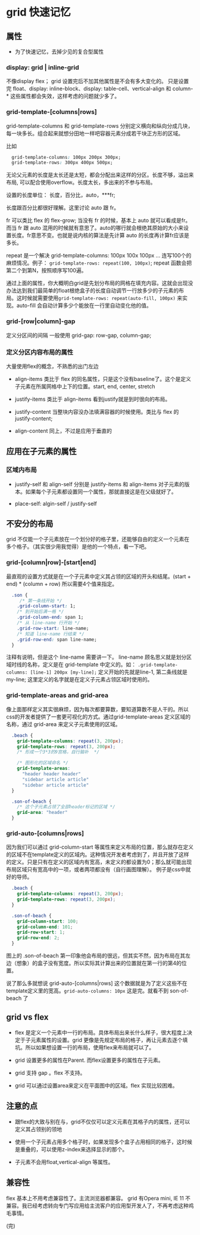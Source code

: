 # grid 快速记忆

## 属性

* 为了快速记忆，去掉少见的复合型属性

### display: grid | inline-grid

不像display flex； grid 设置完后不加其他属性是不会有多大变化的。
只是设置完 float、display: inline-block、display: table-cell、vertical-align 和 column-* 这些属性都会失效，这样考虑的问题就少多了。

### grid-template-[columns|rows]

grid-template-columns 和 grid-template-rows 分别定义横向和纵向分成几块，每一块多长。组合起来就想分田地一样吧容器元素分成若干块正方形的区域。

比如

```css
  grid-template-columns: 100px 200px 300px;
  grid-template-rows: 300px 400px 500px;
```

无论父元素的长度是太长还是太短，都会分配出来这样的分区。长度不够，溢出来布局, 可以配合使用overflow。长度太长，多出来的不参与布局。

设置的长度单位： 长度，百分比，auto，***fr;

长度跟百分比都很好理解。这里讨论 auto 跟 fr。

fr 可以类比 flex 的 flex-grow; 当没有 fr 的时候，基本上 auto 就可以看成是fr。
而当 fr 跟 auto 混用的时候就有意思了。auto的哪行就会根绝其原始的大小来设置长度。fr意思不变。也就是说内核的算法是先计算 auto 的长度再计算fr应该是多长。

repeat 是一个解决 grid-template-columns: 100px 100x 100px ... 连写100个的麻烦情况。例子： `grid-template-rows: repeat(100, 100px)`; repeat 函数会把第二个到第N，按照顺序写100遍。

通过上面的属性，你大概明白grid是先划分布局的网格在填充内容。这就会出现没办法达到我们最简单的float根绝盒子的长度自动调节一行放多少的子元素的布局。这时候就需要使用`grid-template-rows: repeat(auto-fill, 100px)` 来实现。auto-fill 会自动计算多少个能放在一行里自动变化他的值。

### grid-[row|column]-gap

定义分区间的间隔 一般使用 grid-gap: row-gap, column-gap;

### 定义分区内容布局的属性

大量使用flex的概念，不熟悉的出门左边

* align-items 类比于 flex 的同名属性，只是这个没有baseline了。这个是定义子元素在所属网格中上下的位置。start, end, center, stretch

* justify-items 类比于 align-items 看到justify就是到时很向的布局。

* justify-content 当整块内容没办法填满容器的时候使用。类比与 flex 的justify-content;

* align-content 同上，不过是应用于垂直的

## 应用在子元素的属性

### 区域内布局

* justify-self 和 align-self 分别是 justify-items 和 align-items 对子元素的版本。如果每个子元素都设置同一个属性，那就直接这是在父级就好了。

* place-self: algin-self / justify-self

## 不安分的布局

grid 不仅能一个子元素放在一个划分好的格子里，还能够自由的定义一个元素在多个格子。（其实很少用我觉得）是他的一个特点，看一下吧。

### grid-[column|row]-[start|end]

最直观的设置方式就是在一个子元素中定义其占领的区域的开头和结尾。(start + end) * (column + row) 所以需要4个值来指定。

```css
  .son {
     /* 第一条线开始 */
    .grid-column-start: 1;
    /* 到开始后满一格 */
    .grid-column-end: span 1;
    /* 从 line-name 行开始 */
    .grid-row-start: line-name;
    /* 知道 line-name 行结束 */
    .grid-row-end: span line-name;
  }
```

注释有说明，但是这个 line-name 需要讲一下。 line-name 顾名思义就是划分区域时线的名称，定义是在 grid-template 中定义的。如： `.grid-template-columns: [line-1] 200px [my-line];` 定义开始的先就是line-1, 第二条线就是my-line; 这里定义的名字就是在定义子元素占领区域时使用的。

### grid-template-areas and grid-area

像上面那样定义其实很麻烦，因为每次都要算数，要知道算数不是人干的。所以css的开发者提供了一套更可视化的方式。通过grid-template-areas 定义区域的名称，通过 grid-area 来定义子元素使用的区域。

```css
  .beach {
    grid-template-columns: repeat(3, 200px);
    grid-template-rows: repeat(3, 200px);
    /* 形成一个3*3的9宫格，自行脑补  */

    /* 图形化的区域命名 */
    grid-template-areas: 
      "header header header"
      "sidebar article article"
      "sidebar article article"
  }

  .son-of-beach {
    /* 这个子元素占领了全部header标记的区域 */
    grid-area: "header"
  }

```

### grid-auto-[columns|rows]

因为我们可以通过 grid-column-start 等属性来定义布局的位置，那么就存在定义的区域不在template定义的区域内。这种情况开发者考虑到了，并且开放了这样的定义。只是只有在定义的区域内有宽高，未定义的都设置为0；那么就可能出现布局区域只有宽高中的一项，或者两项都没有（自行画图理解）。
例子是css中就好的导师。

```css
  .beach {
    grid-template-columns: repeat(3, 200px);
    grid-template-rows: repeat(3, 200px);
  }

  .son-of-beach {
    grid-column-start: 100;
    grid-column-end: 101;
    grid-row-start: 1;
    grid-row-end: 2;
  }
```

图上的 .son-of-beach 第一印象他会布局的很远，但其实不然，因为布局在其左边（想象）的盒子没有宽度。所以实际其计算出来的位置就在第一行的第4的位置。

说了那么多就想说 grid-auto-[columns|rows] 这个数据就是为了定义这些不在template定义里的宽高。`grid-auto-columns: 10px` 这是完。就看不到 son-of-beach 了

## grid vs flex

* flex 是定义一个元素中一行的布局。具体布局出来长什么样子，很大程度上决定于子元素属性的设置。grid 更像是先规定布局的格子，再让元素去逐个填坑。所以如果想设置一行的布局，使用flex来布局就可以了。

* grid 设置更多的属性在Parent. 而flex设置更多的属性在子元素。

* grid 支持 gap 。flex 不支持。

* grid 可以通过设置area来定义在平面图中的区域。flex 实现比较困难。

## 注意的点

* 跟flex的大致与别在与，grid不仅仅可以定义元素在其格子内的属性，还可以定义其占领别的领地

* 使用一个子元素占用多个格子时，如果发现多个盒子占用相同的格子，这时候是重叠的，可以使用z-index来选择显示的那个。

* 子元素不会用float,vertical-align 等属性。

## 兼容性

flex 基本上不用考虑兼容性了。主流浏览器都兼容。 grid 有Opera mini, IE 11 不兼容。我已经考虑转向专门写应用给主流客户的应用型开发人了，不再考虑这种鸡毛事情。

(完)
